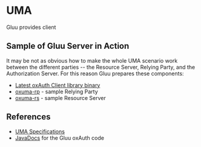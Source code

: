 # UMA

Gluu provides client

## Sample of Gluu Server in Action

It may be not as obvious how to make the whole UMA scenario work between
the different parties -- the Resource Server, Relying Party, and the
Authorization Server. For this reason Gluu prepares these components:

- [Latest oxAuth Client library binary](http://ox.gluu.org/maven/org/xdi/oxauth-client/2.3.4.Final/)
- [oxuma-rp](https://svn.gluu.info/repository/openxdi/oxUmaDemo/RP/) - sample Relying Party
- [oxuma-rs](https://svn.gluu.info/repository/openxdi/oxUmaDemo/RS/) - sample Resource Server

## References

- [UMA Specifications](http://kantarainitiative.org/confluence/display/uma/UMA+1.0+Core+Protocol)
- [JavaDocs](http://ox.gluu.org/oxauth-javadocs/apidocs) for the Gluu oxAuth code


